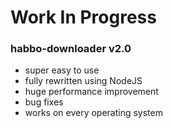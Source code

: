 # Work In Progress

### habbo-downloader v2.0
- super easy to use
- fully rewritten using NodeJS
- huge performance improvement
- bug fixes
- works on every operating system
